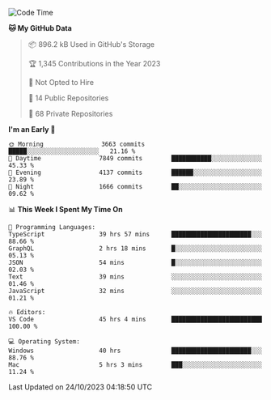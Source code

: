 <!--START_SECTION:waka-->
![Code Time](http://img.shields.io/badge/Code%20Time-4%2C800%20hrs%2013%20mins-blue)

**🐱 My GitHub Data** 

> 📦 896.2 kB Used in GitHub's Storage 
 > 
> 🏆 1,345 Contributions in the Year 2023
 > 
> 🚫 Not Opted to Hire
 > 
> 📜 14 Public Repositories 
 > 
> 🔑 68 Private Repositories 
 > 
**I'm an Early 🐤** 

```text
🌞 Morning                3663 commits        █████░░░░░░░░░░░░░░░░░░░░   21.16 % 
🌆 Daytime                7849 commits        ███████████░░░░░░░░░░░░░░   45.33 % 
🌃 Evening                4137 commits        ██████░░░░░░░░░░░░░░░░░░░   23.89 % 
🌙 Night                  1666 commits        ██░░░░░░░░░░░░░░░░░░░░░░░   09.62 % 
```


📊 **This Week I Spent My Time On** 

```text
💬 Programming Languages: 
TypeScript               39 hrs 57 mins      ██████████████████████░░░   88.66 % 
GraphQL                  2 hrs 18 mins       █░░░░░░░░░░░░░░░░░░░░░░░░   05.13 % 
JSON                     54 mins             █░░░░░░░░░░░░░░░░░░░░░░░░   02.03 % 
Text                     39 mins             ░░░░░░░░░░░░░░░░░░░░░░░░░   01.46 % 
JavaScript               32 mins             ░░░░░░░░░░░░░░░░░░░░░░░░░   01.21 % 

🔥 Editors: 
VS Code                  45 hrs 4 mins       █████████████████████████   100.00 % 

💻 Operating System: 
Windows                  40 hrs              ██████████████████████░░░   88.76 % 
Mac                      5 hrs 3 mins        ███░░░░░░░░░░░░░░░░░░░░░░   11.24 % 
```


 Last Updated on 24/10/2023 04:18:50 UTC
<!--END_SECTION:waka-->

